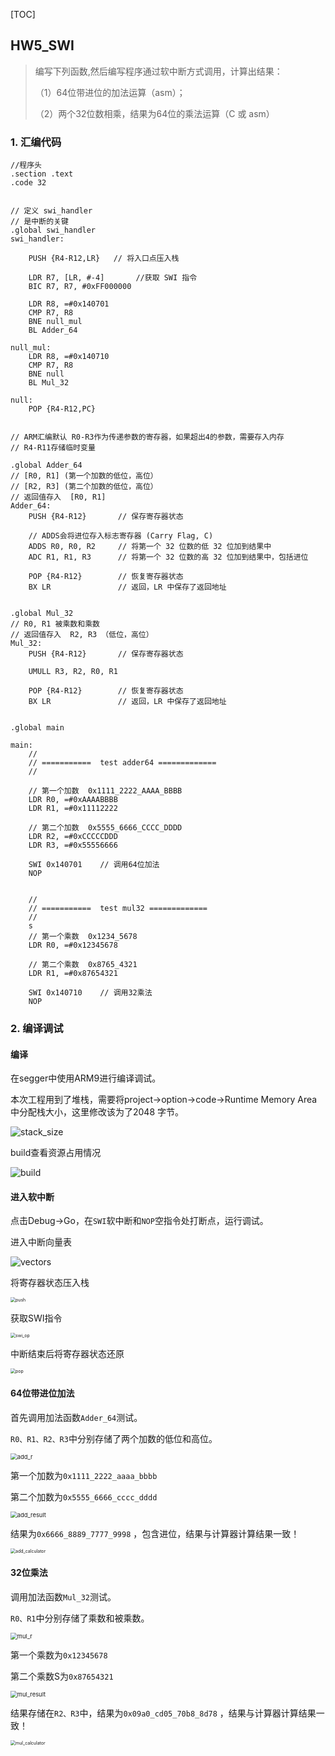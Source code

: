 [TOC]
## HW5_SWI

> 编写下列函数,然后编写程序通过软中断方式调用，计算出结果：
>
> （1）64位带进位的加法运算（asm）；
>
>  （2）两个32位数相乘，结果为64位的乘法运算（C 或 asm）

### 1. 汇编代码

``` assembly
//程序头
.section .text
.code 32


// 定义 swi_handler
// 是中断的关键
.global swi_handler
swi_handler:

    PUSH {R4-R12,LR}   // 将入口点压入栈

    LDR R7, [LR, #-4]       //获取 SWI 指令
    BIC R7, R7, #0xFF000000
    
    LDR R8, =#0x140701
    CMP R7, R8     
    BNE null_mul
    BL Adder_64

null_mul:    
    LDR R8, =#0x140710
    CMP R7, R8   
    BNE null
    BL Mul_32
    
null:
    POP {R4-R12,PC}   


// ARM汇编默认 R0-R3作为传递参数的寄存器，如果超出4的参数，需要存入内存
// R4-R11存储临时变量

.global Adder_64
// [R0, R1] (第一个加数的低位，高位）
// [R2, R3] (第二个加数的低位，高位）
// 返回值存入  [R0, R1]
Adder_64:
    PUSH {R4-R12}       // 保存寄存器状态
    
    // ADDS会将进位存入标志寄存器 (Carry Flag, C)
    ADDS R0, R0, R2     // 将第一个 32 位数的低 32 位加到结果中
    ADC R1, R1, R3      // 将第一个 32 位数的高 32 位加到结果中，包括进位

    POP {R4-R12}        // 恢复寄存器状态
    BX LR               // 返回，LR 中保存了返回地址


.global Mul_32
// R0, R1 被乘数和乘数
// 返回值存入  R2, R3 （低位，高位）
Mul_32:
    PUSH {R4-R12}       // 保存寄存器状态
    
    UMULL R3, R2, R0, R1

    POP {R4-R12}        // 恢复寄存器状态
    BX LR               // 返回，LR 中保存了返回地址


.global main 

main:
    //
    // ===========  test adder64 =============
    //

    // 第一个加数  0x1111_2222_AAAA_BBBB
    LDR R0, =#0xAAAABBBB
    LDR R1, =#0x11112222

    // 第二个加数  0x5555_6666_CCCC_DDDD
    LDR R2, =#0xCCCCCDDD
    LDR R3, =#0x55556666
    
    SWI 0x140701    // 调用64位加法     
    NOP


    //
    // ===========  test mul32 =============
    //
    s
    // 第一个乘数  0x1234_5678
    LDR R0, =#0x12345678
    
    // 第二个乘数  0x8765_4321
    LDR R1, =#0x87654321

    SWI 0x140710    // 调用32乘法
    NOP
```

### 2. 编译调试

#### 编译

在segger中使用ARM9进行编译调试。

本次工程用到了堆栈，需要将project->option->code->Runtime Memory Area中分配栈大小，这里修改该为了2048 字节。

![stack_size](images/stack_size.png)



build查看资源占用情况

![build](images/build.png)

#### 进入软中断

点击Debug->Go，在`SWI`软中断和`NOP`空指令处打断点，运行调试。

进入中断向量表

![vectors](images/vectors.png)

将寄存器状态压入栈

<img src="images/push.png" alt="push" style="zoom:50%;" />

获取SWI指令

<img src="images/swi_op.png" alt="swi_op" style="zoom:50%;" />

中断结束后将寄存器状态还原

<img src="images/pop.png" alt="pop" style="zoom:50%;" />



#### 64位带进位加法

首先调用加法函数`Adder_64`测试。

`R0、R1、R2、R3`中分别存储了两个加数的低位和高位。

<img src="images/add_r.png" alt="add_r" style="zoom:67%;" />

第一个加数为`0x1111_2222_aaaa_bbbb`

第二个加数为`0x5555_6666_cccc_dddd`



<img src="images/add_result.png" alt="add_result" style="zoom:67%;" />

结果为`0x6666_8889_7777_9998` ，包含进位，结果与计算器计算结果一致！

<img src="images/add_calculator.png" alt="add_calculator" style="zoom:50%;" />

#### 32位乘法

调用加法函数`Mul_32`测试。

`R0、R1`中分别存储了乘数和被乘数。

<img src="images/mul_r.png" alt="mul_r" style="zoom:67%;" />

第一个乘数为`0x12345678`

第二个乘数S为`0x87654321`



<img src="images/mul_result.png" alt="mul_result" style="zoom:67%;" />

结果存储在`R2、R3`中，结果为`0x09a0_cd05_70b8_8d78` ，结果与计算器计算结果一致！

<img src="images/mul_calculator.png" alt="mul_calculator" style="zoom:50%;" />

